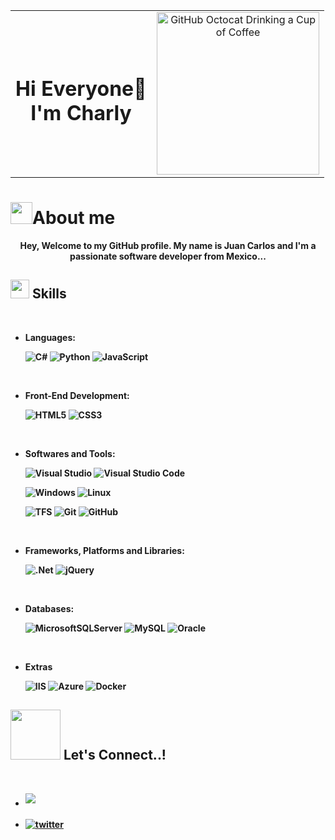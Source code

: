 <div align=center>
    <table>
        <tr align=center>
            <td><h1> Hi Everyone👋 <br> I'm Charly</h></td>
            <td><img src="https://github.com/jc-valera/jc-valera/assets/56094123/1485c08d-818e-40fa-9f32-f1393840b98c" alt="GitHub Octocat Drinking a Cup of Coffee" height="260"></td>
        </tr>
    </table>
</div>

# <img src="https://media2.giphy.com/media/hVa6t0WpoDOk7Pxb7l/giphy.gif" width="35"><b>About me<b>

<div align="center">
    Hey, Welcome to my GitHub profile.
    My name is Juan Carlos and I'm a passionate software developer from Mexico...
</div>

## <img src="https://media2.giphy.com/media/QssGEmpkyEOhBCb7e1/giphy.gif?cid=ecf05e47a0n3gi1bfqntqmob8g9aid1oyj2wr3ds3mg700bl&rid=giphy.gif" width ="30"> <b> Skills</b>

<br>

- **Languages**:
    
    ![C#](https://img.shields.io/badge/c%23-%23239120.svg?style=for-the-badge&logo=csharp&logoColor=white) 
    ![Python](https://img.shields.io/badge/python-3670A0?style=for-the-badge&logo=python&logoColor=ffdd54)
    ![JavaScript](https://img.shields.io/badge/javascript-%23323330.svg?style=for-the-badge&logo=javascript&logoColor=%23F7DF1E)

<br>   

- **Front-End Development**:

   ![HTML5](https://img.shields.io/badge/HTML5%20-%23E34F26.svg?style=for-the-badge&logo=html5&logoColor=white)
   ![CSS3](https://img.shields.io/badge/CSS%20-%231572B6.svg?style=for-the-badge&logo=css3&logoColor=white)

<br>

- **Softwares and Tools**:

    ![Visual Studio](https://img.shields.io/badge/Visual%20Studio%20-FFFFFF.svg?style=for-the-badge&logo=visual-studio-code&logoColor=5D3FD3)
    ![Visual Studio Code](https://img.shields.io/badge/Visual%20Studio%20Code-0078d7.svg?style=for-the-badge&logo=visual-studio-code&logoColor=white)
    
    ![Windows](https://img.shields.io/badge/Windows-0078D6?style=for-the-badge&logo=windows&logoColor=white)
    ![Linux](https://img.shields.io/badge/Linux-FCC624?style=for-the-badge&logo=linux&logoColor=black)
    
    ![TFS](https://img.shields.io/badge/TFS-5D3FD3.svg?style=for-the-badge&logo=visual-studio-code&logoColor=white)
    ![Git](https://img.shields.io/badge/git-%23F05033.svg?style=for-the-badge&logo=git&logoColor=white)
    ![GitHub](https://img.shields.io/badge/github-%23121011.svg?style=for-the-badge&logo=github&logoColor=white)
    
<br>

- **Frameworks, Platforms and Libraries**:
    
    ![.Net](https://img.shields.io/badge/.NET-5C2D91?style=for-the-badge&logo=.net&logoColor=white)
    ![jQuery](https://img.shields.io/badge/jquery-%230769AD.svg?style=for-the-badge&logo=jquery&logoColor=white)

<br>

- **Databases**:

    ![MicrosoftSQLServer](https://img.shields.io/badge/Microsoft%20SQL%20Server-CC2927?style=for-the-badge&logo=microsoft%20sql%20server&logoColor=white)
    ![MySQL](https://img.shields.io/badge/mysql-%2300f.svg?style=for-the-badge&logo=mysql&logoColor=white)
    ![Oracle](https://img.shields.io/badge/Oracle-F80000?style=for-the-badge&logo=oracle&logoColor=white)

<br>

- **Extras**

    ![IIS](https://img.shields.io/badge/IIS-%230db7ed.svg?style=for-the-badge&logo=IIS&logoColor=white)
    ![Azure](https://img.shields.io/badge/azure-%230072C6.svg?style=for-the-badge&logo=microsoftazure&logoColor=white)
    ![Docker](https://img.shields.io/badge/docker-%230db7ed.svg?style=for-the-badge&logo=docker&logoColor=white)


## <img src="https://github.com/jc-valera/jc-valera/assets/56094123/46b7b682-9a80-40c5-a75a-e916a807bf06" width ="80"> <b> Let's Connect..!</b>

<br>

<div align='left'>
    <ul>
    <li>
        <a href="mailto:jcvalera87@gmail.com" target="_blank">
        <img src="https://img.shields.io/badge/gmail: jcvalera-%23EA4335.svg?style=for-the-badge&logo=gmail&logoColor=white" t=mail style="margin-bottom: 5px;" />
        </a>
    </li>
    <br>
    <li>
        <a href="https://twitter.com/s_charly_" target="_blank">
        <img src="https://img.shields.io/badge/twitter: s_charly_-%2300acee.svg?color=1DA1F2&style=for-the-badge&logo=twitter&logoColor=white" alt=twitter style="margin-bottom: 5px;"/>
        </a>
    </li>
    </ul>
</div>


<!--
**jc-valera/jc-valera** is a ✨ _special_ ✨ repository because its `README.md` (this file) appears on your GitHub profile.

Here are some ideas to get you started:

- 🔭 I’m currently working on ...
- 🌱 I’m currently learning ...
- 👯 I’m looking to collaborate on ...
- 🤔 I’m looking for help with ...
- 💬 Ask me about ...
- 📫 How to reach me: ...
- 😄 Pronouns: ...
- ⚡ Fun fact: ...
-->
